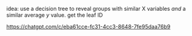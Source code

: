 idea: use a decision tree to reveal groups with similar X variables _and_ a similar average _y_ value. get the leaf ID

https://chatgpt.com/c/eba61cce-fc31-4cc3-8648-7fe95daa76b9
